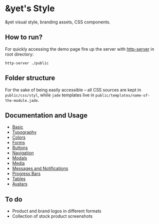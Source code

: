 # &yet's Style

&amp;yet visual style, branding assets, CSS components.

## How to run?

For quickly accessing the demo page fire up the server with [http-server](https://github.com/nodeapps/http-server) in root directory: 
```
http-server ./public
```

## Folder structure
For the sake of being easily accessible &ndash; all CSS sources are kept in `public/css/styl`, while `jade` templates live in `public/templates/name-of-the-module.jade`.

## Documentation and Usage

* [Basic](https://github.com/andyet/style/wiki/Basic)
* [Typography](https://github.com/andyet/style/wiki/Typography)
* [Colors](https://github.com/andyet/style/wiki/Colors)
* [Forms](https://github.com/andyet/style/wiki/Forms)
* [Buttons](https://github.com/andyet/style/wiki/Buttons)
* [Navigation](https://github.com/andyet/style/wiki/Navigation)
* [Modals](https://github.com/andyet/style/wiki/Modals)
* [Media](https://github.com/andyet/style/wiki/Media)
* [Messages and Notifications](https://github.com/andyet/style/wiki/Messages-and-Notifications)
* [Progress Bars](https://github.com/andyet/style/wiki/Progress-bars) 
* [Tables](https://github.com/andyet/style/wiki/Tables) 
* [Avatars](https://github.com/andyet/style/wiki/Avatars) 

## To do

- Product and brand logos in different formats
- Collection of stock product screenshots
